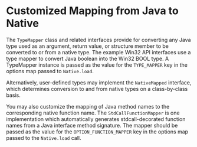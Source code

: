 Customized Mapping from Java to Native
======================================

The `TypeMapper` class and related interfaces provide for converting any Java type used as an argument, return value, or structure member to be converted to or from a native type. The example Win32 API interfaces use a type mapper to convert Java boolean into the Win32 BOOL type. A TypeMapper instance is passed as the value for the `TYPE_MAPPER` key in the options map passed to `Native.load`.

Alternatively, user-defined types may implement the `NativeMapped` interface, which determines conversion to and from native types on a class-by-class basis.

You may also customize the mapping of Java method names to the corresponding native function name. The `StdCallFunctionMapper` is one implementation which automatically generates stdcall-decorated function names from a Java interface method signature. The mapper should be passed as the value for the `OPTION_FUNCTION_MAPPER` key in the options map passed to the `Native.load` call.

